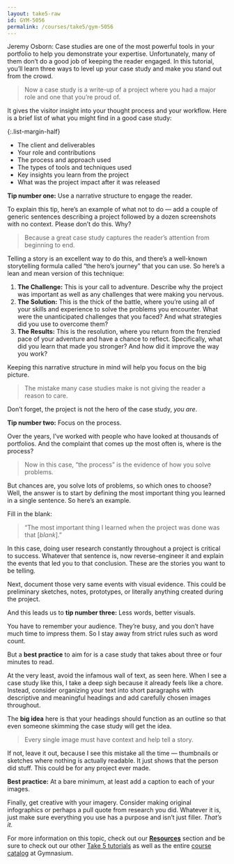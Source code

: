 ```yaml
---
layout: take5-raw
id: GYM-5056
permalink: /courses/take5/gym-5056
---
```


Jeremy Osborn: Case studies are one of the most powerful tools in your portfolio to help you demonstrate your expertise. Unfortunately, many of them don’t do a good job of keeping the reader engaged. In this tutorial, you’ll learn three ways to level up your case study and make you stand out from the crowd.

> Now a case study is a write-up of a project where you had a major role and one that you’re proud of.

It gives the visitor insight into your thought process and your workflow. Here is a brief list of what you might find in a good case study:

{:.list-margin-half}
- The client and deliverables
- Your role and contributions
- The process and approach used
- The types of tools and techniques used
- Key insights you learn from the project
- What was the project impact after it was released

**Tip number one:** Use a narrative structure to engage the reader.

To explain this tip, here’s an example of what not to do — add a couple of generic sentences describing a project followed by a dozen screenshots with no context. Please don’t do this. Why?

> Because a great case study captures the reader’s attention from beginning to end.

Telling a story is an excellent way to do this, and there’s a well-known storytelling formula called “the hero’s journey” that you can use. So here’s a lean and mean version of this technique:

1. **The Challenge:** This is your call to adventure. Describe why the project was important as well as any challenges that were making you nervous.
2. **The Solution:** This is the thick of the battle, where you’re using all of your skills and experience to solve the problems you encounter. What were the unanticipated challenges that you faced? And what strategies did you use to overcome them?
3. **The Results:** This is the resolution, where you return from the frenzied pace of your adventure and have a chance to reflect. Specifically, what did you learn that made you stronger? And how did it improve the way you work?

Keeping this narrative structure in mind will help you focus on the big picture.

> The mistake many case studies make is not giving the reader a reason to care.

Don’t forget, the project is not the hero of the case study, *you are*.

**Tip number two:** Focus on the process.

Over the years, I’ve worked with people who have looked at thousands of portfolios. And the complaint that comes up the most often is, where is the process?

> Now in this case, “the process” is the evidence of how you solve problems.

But chances are, you solve lots of problems, so which ones to choose? Well, the answer is to start by defining the most important thing you learned in a single sentence. So here’s an example.

Fill in the blank:

> “The most important thing I learned when the project was done was that [*blank*].”

In this case, doing user research constantly throughout a project is critical to success. Whatever that sentence is, now reverse-engineer it and explain the events that led you to that conclusion. These are the stories you want to be telling.

Next, document those very same events with visual evidence. This could be preliminary sketches, notes, prototypes, or literally anything created during the project.

And this leads us to **tip number three:** Less words, better visuals.

You have to remember your audience. They’re busy, and you don’t have much time to impress them. So I stay away from strict rules such as word count.

But a **best practice** to aim for is a case study that takes about three or four minutes to read.

At the very least, avoid the infamous wall of text, as seen here. When I see a case study like this, I take a deep sigh because it already feels like a chore. Instead, consider organizing your text into short paragraphs with descriptive and meaningful headings and add carefully chosen images throughout.

The **big idea** here is that your headings should function as an outline so that even someone skimming the case study will get the idea.

> Every single image must have context and help tell a story.

If not, leave it out, because I see this mistake all the time — thumbnails or sketches where nothing is actually readable. It just shows that the person did stuff. This could be for any project ever made.

**Best practice:** At a bare minimum, at least add a caption to each of your images.

Finally, get creative with your imagery. Consider making original infographics or perhaps a pull quote from research you did. Whatever it is, just make sure everything you use has a purpose and isn’t just filler. *That’s it.*

For more information on this topic, check out our [**Resources**](#tutorial-resources) section and be sure to check out our other [Take 5 tutorials][1] as well as the entire [course catalog][2] at Gymnasium.

[1]: https://thegymnasium.com/courses/take5
[2]: https://thegymnasium.com/courses
